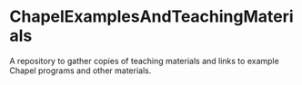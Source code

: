 # ChapelExamplesAndTeachingMaterials
A repository to gather copies of teaching materials and links to example Chapel programs and other materials.
